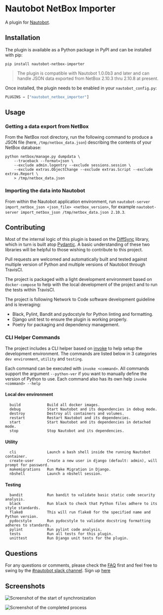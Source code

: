 # Nautobot NetBox Importer

A plugin for [Nautobot](https://github.com/nautobot/nautobot).

## Installation

The plugin is available as a Python package in PyPI and can be installed with pip:

```shell
pip install nautobot-netbox-importer
```

> The plugin is compatible with Nautobot 1.0.0b3 and later and can handle JSON data exported from NetBox 2.10.3 thru 2.10.8  at present.

Once installed, the plugin needs to be enabled in your `nautobot_config.py`:

```python
PLUGINS = ["nautobot_netbox_importer"]
```

## Usage

### Getting a data export from NetBox

From the NetBox root directory, run the following command to produce a JSON file (here, `/tmp/netbox_data.json`) describing the contents of your NetBox database:

```shell
python netbox/manage.py dumpdata \
    --traceback --format=json \
    --exclude admin.logentry --exclude sessions.session \
    --exclude extras.ObjectChange --exclude extras.Script --exclude extras.Report \
    > /tmp/netbox_data.json
```

### Importing the data into Nautobot

From within the Nautobot application environment, run `nautobot-server import_netbox_json <json_file> <netbox_version>`, for example `nautobot-server import_netbox_json /tmp/netbox_data.json 2.10.3`.

## Contributing

Most of the internal logic of this plugin is based on the [DiffSync](https://github.com/networktocode/diffsync) library, which in turn is built atop [Pydantic](https://github.com/samuelcolvin/pydantic/).
A basic understanding of these two libraries will be helpful to those wishing to contribute to this project.

Pull requests are welcomed and automatically built and tested against multiple version of Python and multiple versions of Nautobot through TravisCI.

The project is packaged with a light development environment based on `docker-compose` to help with the local development of the project and to run the tests within TravisCI.

The project is following Network to Code software development guideline and is leveraging:
- Black, Pylint, Bandit and pydocstyle for Python linting and formatting.
- Django unit test to ensure the plugin is working properly.
- Poetry for packaging and dependency management.

### CLI Helper Commands

The project includes a CLI helper based on [invoke](http://www.pyinvoke.org/) to help setup the development environment. The commands are listed below in 3 categories `dev environment`, `utility` and `testing`.

Each command can be executed with `invoke <command>`. All commands support the argument `--python-ver` if you want to manually define the version of Python to use. Each command also has its own help `invoke <command> --help`

#### Local dev environment
```
  build            Build all docker images.
  debug            Start Nautobot and its dependencies in debug mode.
  destroy          Destroy all containers and volumes.
  restart          Restart Nautobot and its dependencies.
  start            Start Nautobot and its dependencies in detached mode.
  stop             Stop Nautobot and its dependencies.
```

#### Utility
```
  cli              Launch a bash shell inside the running Nautobot container.
  create-user      Create a new user in django (default: admin), will prompt for password.
  makemigrations   Run Make Migration in Django.
  nbshell          Launch a nbshell session.
```
#### Testing

```
  bandit           Run bandit to validate basic static code security analysis.
  black            Run black to check that Python files adhere to its style standards.
  flake8           This will run flake8 for the specified name and Python version.
  pydocstyle       Run pydocstyle to validate docstring formatting adheres to standards.
  pylint           Run pylint code analysis.
  tests            Run all tests for this plugin.
  unittest         Run Django unit tests for the plugin.
```

## Questions

For any questions or comments, please check the [FAQ](FAQ.md) first and feel free to swing by the [#nautobot slack channel](https://networktocode.slack.com/).
Sign up [here](http://slack.networktocode.com/)

## Screenshots

![Screenshot of the start of synchronization](https://raw.githubusercontent.com/nautobot/nautobot-plugin-netbox-importer/develop/media/screenshot1.png "Beginning synchronization")

![Screenshot of the completed process](https://raw.githubusercontent.com/nautobot/nautobot-plugin-netbox-importer/develop/media/screenshot2.png "Synchronization complete!")
